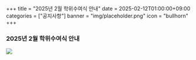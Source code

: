 +++
title = "2025년 2월 학위수여식 안내"
date = 2025-02-12T01:00:00+09:00
categories = ["공지사항"]
banner = "img/placeholder.png"
icon = "bullhorn"
+++
<!--more-->

### 2025년 2월 학위수여식 안내


![](/files/notice_20250212.png)

<br><br>